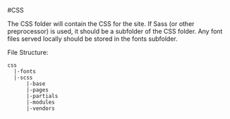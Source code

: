 #CSS

The CSS folder will contain the CSS for the site.  If Sass (or other preprocessor) is used, it should be a subfolder of the CSS folder.  Any font files served locally should be stored in the fonts subfolder.

File Structure:

    css
      |-fonts
      |-scss
          |-base
          |-pages
          |-partials
          |-modules
          |-vendors
